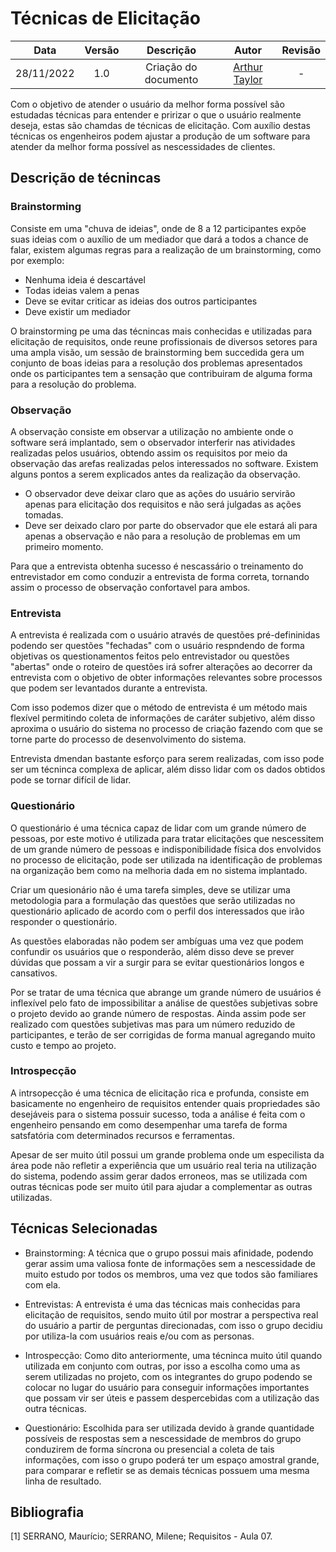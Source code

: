 # Técnicas de Elicitação

|Data|Versão|Descrição|Autor|Revisão|
| :----------: | :------: | :-----------: | :---------: |:---------: |
|28/11/2022|1.0|Criação do documento| [Arthur Taylor](https://github.com/Eruel6) | - |

Com o objetivo de atender o usuário da melhor forma possível são estudadas técnicas para entender e pririzar o que o usuário realmente deseja, estas são chamdas de técnicas de elicitação. Com auxílio destas técnicas os engenheiros podem ajustar a produção de um software para atender da melhor forma possível as nescessidades de clientes.

## Descrição de técnincas

### Brainstorming
Consiste em uma "chuva de ideias", onde de 8 a 12 participantes expõe suas ideias com o auxílio de um mediador que dará a todos a chance de falar, existem algumas regras para a realização de um brainstorming, como por exemplo:
- Nenhuma ideia é descartável
- Todas ideias valem a penas 
- Deve se evitar criticar as ideias dos outros participantes
- Deve existir um mediador

O brainstorming pe uma das técnincas mais conhecidas e utilizadas para elicitação de requisitos, onde reune profissionais de diversos setores para uma ampla visão, um sessão de brainstorming bem succedida gera um conjunto de boas ideias para a resolução dos problemas apresentados onde os participantes tem a sensação que contribuiram de alguma forma para a resolução do problema.

### Observação
A observação consiste em observar a utilização no ambiente onde o software será implantado, sem o observador interferir nas atividades realizadas pelos usuários, obtendo assim os requisitos por meio da observação das arefas realizadas pelos interessados no software. Existem alguns pontos a serem explicados antes da realização da observação.
- O observador deve deixar claro que as ações do usuário servirão apenas para elicitação dos requisitos e não será julgadas as ações tomadas.
- Deve ser deixado claro por parte do observador que ele estará ali para apenas a observação e não para a resolução de problemas em um primeiro momento.

Para que a entrevista obtenha sucesso é nescassário o treinamento do entrevistador em como conduzir a entrevista de forma correta, tornando assim o processo de observação confortavel para ambos.   


### Entrevista
A entrevista é realizada com o usuário através de questões pré-defininidas podendo ser questões "fechadas" com o usuário respndendo de forma objetivas os questionamentos feitos pelo entrevistador ou questões "abertas" onde o roteiro de questões irá sofrer alterações ao decorrer da entrevista com o objetivo de obter informações relevantes sobre processos que podem ser levantados durante a entrevista.

Com isso podemos dizer que o método de entrevista é um método mais flexível permitindo coleta de informações de caráter subjetivo, além disso aproxima o usuário do sistema no processo de criação fazendo com que se torne parte do processo de desenvolvimento do sistema.

Entrevista dmendan bastante esforço para serem realizadas, com isso pode ser um técninca complexa de aplicar, além disso lidar com os dados obtidos pode se tornar difícil de lidar.  


### Questionário
O questionário é uma técnica capaz de lidar com um grande número de pessoas, por este motivo é utilizada para tratar elicitações que nescessitem de um grande número de pessoas e indisponibilidade física dos envolvidos no processo de elicitação, pode ser utilizada na identificação de problemas na organização bem como na melhoria dada em no sistema implantado. 

Criar um quesionário não é uma tarefa simples, deve se utilizar uma metodologia para a formulação das questões que serão utilizadas no questionário aplicado de acordo com o perfil dos interessados que irão responder o questionário. 

As questões elaboradas não podem ser ambíguas uma vez que podem confundir os usuários que o responderão, além disso deve se prever dúvidas que possam a vir a surgir para se evitar questionários longos e cansativos. 

Por se tratar de uma técnica que abrange um grande número de usuários é inflexível pelo fato de impossibilitar a análise de questões subjetivas sobre o projeto devido ao grande número de respostas. Ainda assim pode ser realizado com questões subjetivas mas para um número reduzido de participantes, e terão de ser corrigidas de forma manual agregando muito custo e tempo ao projeto. 


### Introspecção
A intrsopecção é uma técnica de elicitação rica e profunda, consiste em basicamente no engenheiro de requisitos entender quais propriedades são desejáveis para o sistema possuir sucesso, toda a análise é feita com o engenheiro pensando em como desempenhar uma tarefa de forma satsfatória com determinados recursos e ferramentas.

Apesar de ser muito útil possui um grande problema onde um especilista da área pode não refletir a experiência que um usuário real teria na utilização do sistema, podendo assim gerar dados erroneos, mas se utilizada com outras técnicas pode ser muito útil para ajudar a complementar as outras utilizadas.

## Técnicas Selecionadas

- Brainstorming: A técnica que o grupo possui mais afinidade, podendo gerar assim uma valiosa fonte de informações sem a nescessidade de muito estudo por todos os membros, uma vez que todos são familiares com ela.

- Entrevistas: A entrevista é uma das técnicas mais conhecidas para elicitação de requisitos, sendo muito útil por mostrar a perspectiva real do usuário a partir de perguntas direcionadas, com isso o grupo decidiu por utiliza-la com usuários reais e/ou com as personas. 

- Introspecção: Como dito anteriormente, uma técninca muito útil quando utilizada em conjunto com outras, por isso a escolha como uma as serem utilizadas no projeto, com os integrantes do grupo podendo se colocar no lugar do usuário para conseguir informações importantes que possam vir  ser úteis e passem despercebidas com a utilização das outra técnicas.

- Questionário: Escolhida para ser utilizada devido à grande quantidade possíveis de respostas sem a nescessidade de membros do grupo conduzirem de forma síncrona ou presencial a coleta de tais informações, com isso o grupo poderá ter um espaço amostral grande, para comparar e refletir se as demais técnicas possuem uma mesma linha de resultado.

## Bibliografia 

[1] SERRANO, Maurício; SERRANO, Milene; Requisitos - Aula 07.
